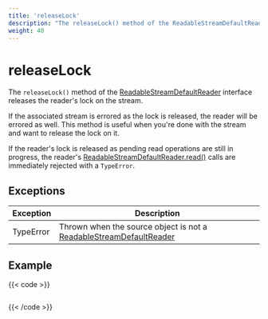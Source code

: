 ```yaml
---
title: 'releaseLock'
description: "The releaseLock() method of the ReadableStreamDefaultReader interface releases the reader's lock on the stream."
weight: 40
---
```


# releaseLock

The `releaseLock()` method of the [ReadableStreamDefaultReader](https://grafana.com/docs/k6/<K6_VERSION>/javascript-api/k6-experimental/streams/readablestreamdefaultreader) interface releases the reader's lock on the stream.

If the associated stream is errored as the lock is released, the reader will be errored as well. This method is useful when you're done with the stream and want to release the lock on it.

If the reader's lock is released as pending read operations are still in progress, the reader's [ReadableStreamDefaultReader.read()](https://grafana.com/docs/k6/<K6_VERSION>/javascript-api/k6-experimental/streams/readablestreamdefaultreader/read) calls are immediately rejected with a `TypeError`.

## Exceptions

| Exception | Description                                                                                                                                                                       |
| --------- | --------------------------------------------------------------------------------------------------------------------------------------------------------------------------------- |
| TypeError | Thrown when the source object is not a [ReadableStreamDefaultReader](https://grafana.com/docs/k6/<K6_VERSION>/javascript-api/k6-experimental/streams/readablestreamdefaultreader) |

## Example

{{< code >}}

```javascript

```

{{< /code >}}
